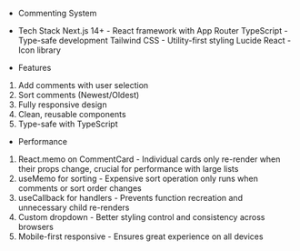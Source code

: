 * Commenting System

* Tech Stack
Next.js 14+ - React framework with App Router
TypeScript - Type-safe development
Tailwind CSS - Utility-first styling
Lucide React - Icon library

* Features
1. Add comments with user selection
2. Sort comments (Newest/Oldest)
3. Fully responsive design
4. Clean, reusable components
5. Type-safe with TypeScript

* Performance
1. React.memo on CommentCard - Individual cards only re-render when their props change, crucial for performance with large lists
2. useMemo for sorting - Expensive sort operation only runs when comments or sort order changes
3. useCallback for handlers - Prevents function recreation and unnecessary child re-renders
4. Custom dropdown - Better styling control and consistency across browsers
5. Mobile-first responsive - Ensures great experience on all devices